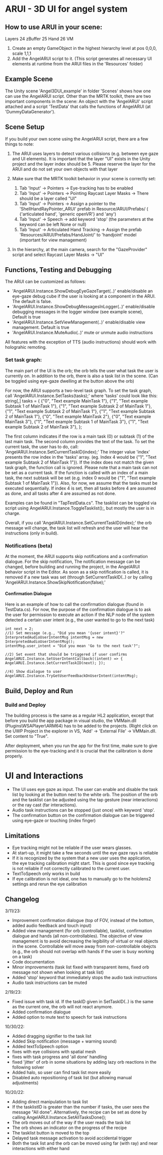 # ARUI - 3D UI for angel system

## How to use ARUI in your scene:

Layers
24 zBuffer
25 Hand
26 VM



1) Create an empty GameObject in the highest hierarchy level at pos 0,0,0, scale 1,1,1
2) Add the AngelARUI script to it. (This script generates all necessary UI elements at runtime from the ARUI files in the 'Resources' folder)

## Example Scene

The Unity scene 'Angel3DUI_example' in folder 'Scenes' shows how one can use the AngelARUI script. Other than the MRTK toolkit, there are two important components in the scene: An object with the 'AngelARUI' script attached and a script 'TestData' that calls the functions of AngelARUI (at 
'DummyDataGenerator').

## Scene Setup
If you build your own scene using the AngelARUI script, there are a few things to note:
1) The ARUI uses layers to detect various collisions (e.g. between eye gaze and UI elements). It is important that the layer "UI" exists in the
Unity project and the layer index should be 5. Please reserve the layer for the ARUI and do not set your own objects with that layer
2) Make sure that the MRTK toolkit behavior in your scene is correctly set:
    1) Tab 'Input' -> Pointers -> Eye-tracking has to be enabled
    2) Tab 'Input' -> Pointers -> Pointing Raycast Layer Masks -> There should be a layer called "UI"
    3) Tab 'Input' -> Pointers -> Assign a pointer to the 'ShellHandRayPointer_ARUI' prefab in Resource/ARUI/Prefabs/ ( {'articulated hand', 'generic openVR'} and 'any')
    4) Tab 'Input' -> Speech -> add keyword 'stop' (the parameters at the keyword can be left None or null)
    5) Tab 'Input' -> Articulated Hand Tracking -> Assign the prefab 'Resources/ARUI/Prefabs/HandJoint/' to 'handjoint' model (important for view management)
    
3) In the hierarchy, at the main camera, search for the "GazeProvider" script and select Raycast Layer Masks -> "UI"

## Functions, Testing and Debugging
The ARUI can be customized as follows:
* 'AngelARUI.Instance.ShowDebugEyeGazeTarget(..)' enable/disable an eye-gaze debug cube if the user is looking at a component in the ARUI. The default is false.
* 'AngelARUI.Instance.ShowDebugMessagesInLogger(..)' enable/disable debugging messages in the logger window (see example scene), Default is true
* 'AngelARUI.Instance.SetViewManagement(..)' enable/disable view management. Default is true
* 'AngelARUI.Instance.MuteAudio(..)' mute or unmute audio instructions

All features with the exception of TTS (audio instructions) should work with holograhic remoting.

### Set task graph:
The main part of the UI is the orb; the orb tells the user what task the user is currently on. In addition to the orb, there is also a task list in the scene. (Can be toggled using eye-gaze dwelling at the button above the orb)

For now, the ARUI supports a two-level task graph. To set the task graph, call 'AngelARUI.Instance.SetTasks(tasks);' where 'tasks' could look like this:
    string[,] tasks =
    {
        {"0", "Text example MainTask 1"},
        {"1", "Text example Subtask 1 of MainTask 1"},
        {"1", "Text example Subtask 2 of MainTask 1"},
        {"1", "Text example Subtask 2 of MainTask 1"},
        {"1", "Text example Subtask 2 of MainTask 1"},
        {"0", "Text example MainTask 2"},
        {"0", "Text example MainTask 3"},
        {"1", "Text example Subtask 1 of MainTask 3"},
        {"1", "Text example Subtask 2 of MainTask 3"},
    };

The first column indicates if the row is a main task (0) or subtask (1) of the last main task. The second column provides the text of the task.
To set the current task, the user has to do, call: 'AngelARUI.Instance.SetCurrentTaskID(index);' The integer value 'index' presents the row index in the 'tasks' array. (eg. Index 4 would be {"1", "Text example Subtask 2 of MainTask 1"}). If the index does not match the given task graph, the function call is ignored. Please note that a main task can not be set as a current task. If the function is called with an index of a main task, the next subtask will be set (e.g. index 0 would be {"1", "Text example Subtask 1 of MainTask 1"}). Also, for now, we assume that the tasks must be executed sequentially. If index 4 is set, then all tasks before 4 are assumed as done, and all tasks after 4 are assumed as not done.

Examples can be found in "TapTestData.cs". The tasklist can be toggled via script using AngelARUI.Instance.ToggleTasklist();, but mostly the user is in charge.

Overall, if you call 'AngelARUI.Instance.SetCurrentTaskID(index);' the orb message will change, the task list will refresh and the user will hear the instructions (only in build).

### Notifications (beta)
At the moment, the ARUI supports skip notifications and a confirmation dialogue. For the skip notification, The notification message can be changed, before building and running the project, in the AngelARUI behavior script in the Editor. As soon as a skip notification is called, it is removed if a new task was set (through SetCurrentTaskID(..) or by calling 'AngelARUI.Instance.ShowSkipNotification(false);'

#### Confirmation Dialogue 
Here is an example of how to call the confirmation dialogue (found in TestData.cs). For now, the purpose of the confirmation dialogue is to ask the user for permission to execute an action if the NLP node of the system detected a certain user intent (e.g., the user wanted to go to the next task)
```
int next = 2;
//1) Set message (e.g., "Did you mean '{user intent}'?"
InterpretedAudioUserIntentMsg intentMsg = new InterpretedAudioUserIntentMsg();
intentMsg.user_intent = "Did you mean 'Go to the next task'?";

//2) Set event that should be triggered if user confirms
AngelARUI.Instance.SetUserIntentCallback((intent) => { AngelARUI.Instance.SetCurrentTaskID(next); });

//4) Show dialogue to user
AngelARUI.Instance.TryGetUserFeedbackOnUserIntent(intentMsg);
```

## Build, Deploy and Run
### Build and Deploy
The building process is the same as a regular HL2 application, except that before you build the app package in visual studio, the VMMain.dll (Plugins\WSAPlayer\ARM64) has to be added to the projects. (Right click on the UWP Project in the explorer in VS, 'Add' -> 'External File' -> VMMain.dll. Set content to "True". 

After deployment, when you run the app for the first time, make sure to give permission to the eye-tracking and it is crucial that the calibration is done properly.

# UI and Interactions
* The UI uses eye gaze as input. The user can enable and disable the task list by looking at the button next to the white orb. The position of the orb and the tasklist can be adjusted using the tap gesture (near interactions) or the ray cast (far interactions).
* Audio task instructions can be stopped (just once) with keyword 'stop'. 
* The confirmation button on the confirmation dialogue can be triggered using eye-gaze or touching (index finger)

## Limitations
- Eye tracking might not be reliable if the user wears glasses.
- At start-up, it might take a few seconds until the eye gaze rays is reliable
- If it is recognized by the system that a new user uses the application, the eye tracking calibration might start. This is good since eye tracking is not reliable if not correctly calibrated to the current user.
- TextToSpeech only works in build
- If eye calibration is not ideal, one has to manually go to the hololens2 settings and rerun the eye calibration

## Changelog

3/11/23: 
* Improvement confirmation dialogue (top of FOV, instead of the bottom, added audio feedback and touch input)
* Added view management (for orb (controllable), tasklist, confirmation dialogue and hands (all non-controllables). The objective of view management is to avoid decreasing the legibility of virtual or real objects in the scene. Controllable will move away from non-controllable obejcts  (e.g., the orb should not overlap with hands if the user is busy working on a task)
* Code documentation 
* Minor improvements (task list fixed with transparent items, fixed orb message not shown when looking at task list)
* Added 'stop' keyword that immediately stops the audio task instructions
* Audio task instructions can be muted

2/19/23: 
* Fixed issue with task id. If the taskID given in SetTaskID(..) is the same as the current one, the orb will not react anymore.
* Added confirmation dialogue
* Added option to mute text to speech for task instructions

10/30/22: 
* Added dragging signifier to the task list
* Added Skip notification (message + warning sound)
* Added textToSpeech option
* fixes with eye collisions with spatial mesh
* fixes with task progress and 'all done' handling
* fixed 'jitter' of orb in some situations by adding lazy orb reactions in the following solver
* Added halo, so user can find task list more easily
* Disabled auto repositioning of task list (but allowing manual adjustments)

10/20/22: 
* Adding direct manipulation to task list
* If the tasklistID is greater than the number if tasks, the user sees the message "All done". Alternatively, the recipe can be set as 
  done by calling AngelARUI.Instance.SetAllTasksDone();
* The orb moves out of the way if the user reads the task list
* The orb shows an indicator on the progress of the recipe
* The tasklist button is moved to the top 
* Delayed task message activation to avoid accidental trigger
* Both the task list and the orb can be moved using far (with ray) and near interactions with either hand
